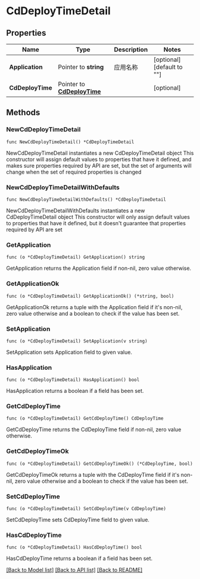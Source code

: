 # CdDeployTimeDetail

## Properties

Name | Type | Description | Notes
------------ | ------------- | ------------- | -------------
**Application** | Pointer to **string** | 应用名称 | [optional] [default to ""]
**CdDeployTime** | Pointer to [**CdDeployTime**](CdDeployTime.md) |  | [optional] 

## Methods

### NewCdDeployTimeDetail

`func NewCdDeployTimeDetail() *CdDeployTimeDetail`

NewCdDeployTimeDetail instantiates a new CdDeployTimeDetail object
This constructor will assign default values to properties that have it defined,
and makes sure properties required by API are set, but the set of arguments
will change when the set of required properties is changed

### NewCdDeployTimeDetailWithDefaults

`func NewCdDeployTimeDetailWithDefaults() *CdDeployTimeDetail`

NewCdDeployTimeDetailWithDefaults instantiates a new CdDeployTimeDetail object
This constructor will only assign default values to properties that have it defined,
but it doesn't guarantee that properties required by API are set

### GetApplication

`func (o *CdDeployTimeDetail) GetApplication() string`

GetApplication returns the Application field if non-nil, zero value otherwise.

### GetApplicationOk

`func (o *CdDeployTimeDetail) GetApplicationOk() (*string, bool)`

GetApplicationOk returns a tuple with the Application field if it's non-nil, zero value otherwise
and a boolean to check if the value has been set.

### SetApplication

`func (o *CdDeployTimeDetail) SetApplication(v string)`

SetApplication sets Application field to given value.

### HasApplication

`func (o *CdDeployTimeDetail) HasApplication() bool`

HasApplication returns a boolean if a field has been set.

### GetCdDeployTime

`func (o *CdDeployTimeDetail) GetCdDeployTime() CdDeployTime`

GetCdDeployTime returns the CdDeployTime field if non-nil, zero value otherwise.

### GetCdDeployTimeOk

`func (o *CdDeployTimeDetail) GetCdDeployTimeOk() (*CdDeployTime, bool)`

GetCdDeployTimeOk returns a tuple with the CdDeployTime field if it's non-nil, zero value otherwise
and a boolean to check if the value has been set.

### SetCdDeployTime

`func (o *CdDeployTimeDetail) SetCdDeployTime(v CdDeployTime)`

SetCdDeployTime sets CdDeployTime field to given value.

### HasCdDeployTime

`func (o *CdDeployTimeDetail) HasCdDeployTime() bool`

HasCdDeployTime returns a boolean if a field has been set.


[[Back to Model list]](../README.md#documentation-for-models) [[Back to API list]](../README.md#documentation-for-api-endpoints) [[Back to README]](../README.md)


